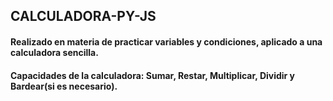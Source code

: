 ## CALCULADORA-PY-JS
#### Realizado en materia de practicar variables y condiciones, aplicado a una calculadora sencilla.
#### Capacidades de la calculadora: Sumar, Restar, Multiplicar, Dividir y Bardear(si es necesario).
